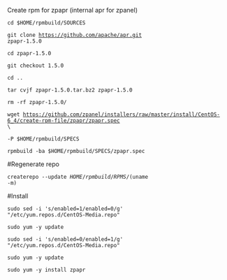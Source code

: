 Create rpm for zpapr (internal apr for zpanel)


<code>cd $HOME/rpmbuild/SOURCES</code>

<code>git clone https://github.com/apache/apr.git zpapr-1.5.0</code>

<code>cd zpapr-1.5.0</code>

<code>git checkout 1.5.0</code>

<code>cd ..</code>

<code>tar cvjf zpapr-1.5.0.tar.bz2 zpapr-1.5.0</code>

<code>rm -rf zpapr-1.5.0/</code>

<code>wget https://github.com/zpanel/installers/raw/master/install/CentOS-6_4/create-rpm-file/zpapr/zpapr.spec \ </code>

<code>-P $HOME/rpmbuild/SPECS</code>

<code>rpmbuild -ba $HOME/rpmbuild/SPECS/zpapr.spec</code>

#Regenerate repo

<code>createrepo --update $HOME/rpmbuild/RPMS/$(uname -m)</code>

#Install

<code>sudo sed -i 's/enabled=1/enabled=0/g' "/etc/yum.repos.d/CentOS-Media.repo"</code>

<code>sudo yum -y update</code>

<code>sudo sed -i 's/enabled=0/enabled=1/g' "/etc/yum.repos.d/CentOS-Media.repo"</code>

<code>sudo yum -y update</code>

<code>sudo yum -y install zpapr</code>

